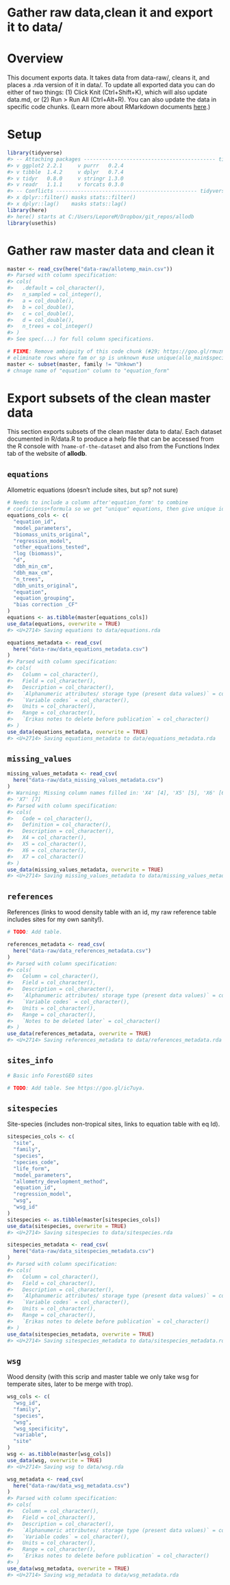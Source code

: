 Gather raw data,clean it and export it to data/
================

# Overview

This document exports data. It takes data from data-raw/, cleans it, and
places a .rda version of it in data/. To update all exported data you
can do either of two things: (1) Click Knit (Ctrl+Shift+K), which will
also update data.md, or (2) Run \> Run All (Ctrl+Alt+R). You can also
update the data in specific code chunks. (Learn more about RMarkdown
documents [here](https://rmarkdown.rstudio.com/lesson-1.html).)

# Setup

``` r
library(tidyverse)
#> -- Attaching packages ------------------------------------------- tidyverse 1.2.1 --
#> v ggplot2 2.2.1     v purrr   0.2.4
#> v tibble  1.4.2     v dplyr   0.7.4
#> v tidyr   0.8.0     v stringr 1.3.0
#> v readr   1.1.1     v forcats 0.3.0
#> -- Conflicts ---------------------------------------------- tidyverse_conflicts() --
#> x dplyr::filter() masks stats::filter()
#> x dplyr::lag()    masks stats::lag()
library(here)
#> here() starts at C:/Users/LeporeM/Dropbox/git_repos/allodb
library(usethis)
```

# Gather raw master data and clean it

``` r
master <- read_csv(here("data-raw/allotemp_main.csv"))
#> Parsed with column specification:
#> cols(
#>   .default = col_character(),
#>   n_sampled = col_integer(),
#>   a = col_double(),
#>   b = col_double(),
#>   c = col_double(),
#>   d = col_double(),
#>   n_trees = col_integer()
#> )
#> See spec(...) for full column specifications.
```

``` r
# FIXME: Remove ambiguity of this code chunk (#29; https://goo.gl/rmuzmH)
# eliminate rows where fam or sp is unknown #use unique(allo_main$species)
master <- subset(master, family != "Unkown")
# chnage name of "equation" column to "equation_form"
```

# Export subsets of the clean master data

This section exports subsets of the clean master data to data/. Each
dataset documented in R/data.R to produce a help file that can be
accessed from the R console with `?name-of-the-dataset` and also from
the Functions Index tab of the website of **allodb**.

## `equations`

Allometric equations (doesn’t include sites, but sp? not sure)

``` r
# Needs to include a column after'equation_form' to combine
# coeficienss+formula so we get "unique" equations, then give unique id
equations_cols <- c(
  "equation_id",
  "model_parameters",
  "biomass_units_original",
  "regression_model",
  "other_equations_tested",
  "log (biomass)",
  "d",
  "dbh_min_cm",
  "dbh_max_cm",
  "n_trees",
  "dbh_units_original",
  "equation",
  "equation_grouping",
  "bias correction _CF"
)
equations <- as.tibble(master[equations_cols])
use_data(equations, overwrite = TRUE)
#> <U+2714> Saving equations to data/equations.rda

equations_metadata <- read_csv(
  here("data-raw/data_equations_metadata.csv")
)
#> Parsed with column specification:
#> cols(
#>   Column = col_character(),
#>   Field = col_character(),
#>   Description = col_character(),
#>   `Alphanumeric attributes/ storage type (present data values)` = col_character(),
#>   `Variable codes` = col_character(),
#>   Units = col_character(),
#>   Range = col_character(),
#>   `Erikas notes to delete before publication` = col_character()
#> )
use_data(equations_metadata, overwrite = TRUE)
#> <U+2714> Saving equations_metadata to data/equations_metadata.rda
```

## `missing_values`

``` r
missing_values_metadata <- read_csv(
  here("data-raw/data_missing_values_metadata.csv")
)
#> Warning: Missing column names filled in: 'X4' [4], 'X5' [5], 'X6' [6],
#> 'X7' [7]
#> Parsed with column specification:
#> cols(
#>   Code = col_character(),
#>   Definition = col_character(),
#>   Description = col_character(),
#>   X4 = col_character(),
#>   X5 = col_character(),
#>   X6 = col_character(),
#>   X7 = col_character()
#> )
use_data(missing_values_metadata, overwrite = TRUE)
#> <U+2714> Saving missing_values_metadata to data/missing_values_metadata.rda
```

## `references`

References (links to wood density table with an id, my raw reference
table includes sites for my own sanity\!).

``` r
# TODO: Add table.

references_metadata <- read_csv(
  here("data-raw/data_references_metadata.csv")
)
#> Parsed with column specification:
#> cols(
#>   Column = col_character(),
#>   Field = col_character(),
#>   Description = col_character(),
#>   `Alphanumeric attributes/ storage type (present data values)` = col_character(),
#>   `Variable codes` = col_character(),
#>   Units = col_character(),
#>   Range = col_character(),
#>   `Notes to be deleted later` = col_character()
#> )
use_data(references_metadata, overwrite = TRUE)
#> <U+2714> Saving references_metadata to data/references_metadata.rda
```

## `sites_info`

``` r
# Basic info ForestGEO sites

# TODO: Add table. See https://goo.gl/ic7uya.
```

## `sitespecies`

Site-species (includes non-tropical sites, links to equation table with
eq Id).

``` r
sitespecies_cols <- c(
  "site",
  "family",
  "species",
  "species_code",
  "life_form",
  "model_parameters",
  "allometry_development_method",
  "equation_id",
  "regression_model",
  "wsg",
  "wsg_id"
)
sitespecies <- as.tibble(master[sitespecies_cols])
use_data(sitespecies, overwrite = TRUE)
#> <U+2714> Saving sitespecies to data/sitespecies.rda

sitespecies_metadata <- read_csv(
  here("data-raw/data_sitespecies_metadata.csv")
)
#> Parsed with column specification:
#> cols(
#>   Column = col_character(),
#>   Field = col_character(),
#>   Description = col_character(),
#>   `Alphanumeric attributes/ storage type (present data values)` = col_character(),
#>   `Variable codes` = col_character(),
#>   Units = col_character(),
#>   Range = col_character(),
#>   `Erikas notes to delete before publication` = col_character()
#> )
use_data(sitespecies_metadata, overwrite = TRUE)
#> <U+2714> Saving sitespecies_metadata to data/sitespecies_metadata.rda
```

## `wsg`

Wood density (with this scrip and master table we only take wsg for
temperate sites, later to be merge with trop).

``` r
wsg_cols <- c(
  "wsg_id",
  "family",
  "species",
  "wsg",
  "wsg_specificity",
  "variable",
  "site"
)
wsg <- as.tibble(master[wsg_cols])
use_data(wsg, overwrite = TRUE)
#> <U+2714> Saving wsg to data/wsg.rda

wsg_metadata <- read_csv(
  here("data-raw/data_wsg_metadata.csv")
)
#> Parsed with column specification:
#> cols(
#>   Column = col_character(),
#>   Field = col_character(),
#>   Description = col_character(),
#>   `Alphanumeric attributes/ storage type (present data values)` = col_character(),
#>   `Variable codes` = col_character(),
#>   Units = col_character(),
#>   Range = col_character(),
#>   `Erikas notes to delete before publication` = col_character()
#> )
use_data(wsg_metadata, overwrite = TRUE)
#> <U+2714> Saving wsg_metadata to data/wsg_metadata.rda
```
